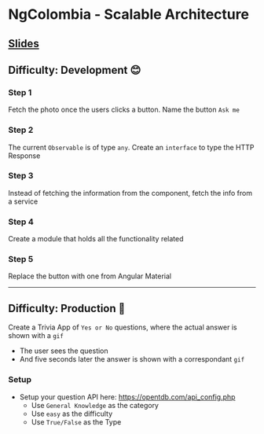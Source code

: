 # NgColombia - Scalable Architecture

## [Slides](https://slides.com/jdjuan/scalable-workshop#/)

## Difficulty: Development 😊

### Step 1

Fetch the photo once the users clicks a button. Name the button `Ask me`

### Step 2

The current `Observable` is of type `any`. Create an `interface` to type the HTTP Response

### Step 3

Instead of fetching the information from the component, fetch the info from a service

### Step 4

Create a module that holds all the functionality related

### Step 5

Replace the button with one from Angular Material

---

## Difficulty: Production 👿

Create a Trivia App of `Yes or No` questions, where the actual answer is shown with a `gif`

- The user sees the question
- And five seconds later the answer is shown with a correspondant `gif`

### Setup

- Setup your question API here: https://opentdb.com/api_config.php
  - Use `General Knowledge` as the category
  - Use `easy` as the difficulty
  - Use `True/False` as the Type
